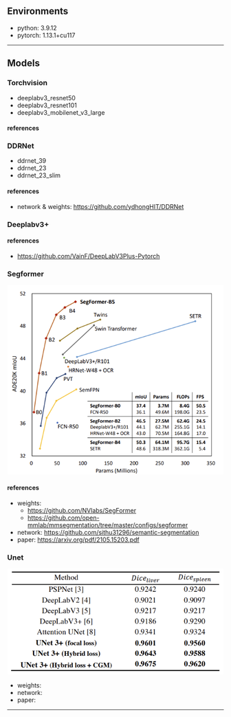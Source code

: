 ## Environments

- python: 3.9.12
- pytorch: 1.13.1+cu117

---

## Models

### Torchvision

- deeplabv3_resnet50
- deeplabv3_resnet101
- deeplabv3_mobilenet_v3_large

#### references

### DDRNet

- ddrnet_39
- ddrnet_23
- ddrnet_23_slim

#### references

- network & weights: https://github.com/ydhongHIT/DDRNet

### Deeplabv3+

#### references

- https://github.com/VainF/DeepLabV3Plus-Pytorch

### Segformer

<img src='./figs/segformer_bench.png'>

#### references

- weights:
  - https://github.com/NVlabs/SegFormer
  - https://github.com/open-mmlab/mmsegmentation/tree/master/configs/segformer
- network: https://github.com/sithu31296/semantic-segmentation
- paper: https://arxiv.org/pdf/2105.15203.pdf

### Unet

<img src='./figs/unet_bench.png'>

- weights:
- network:
- paper:

---
